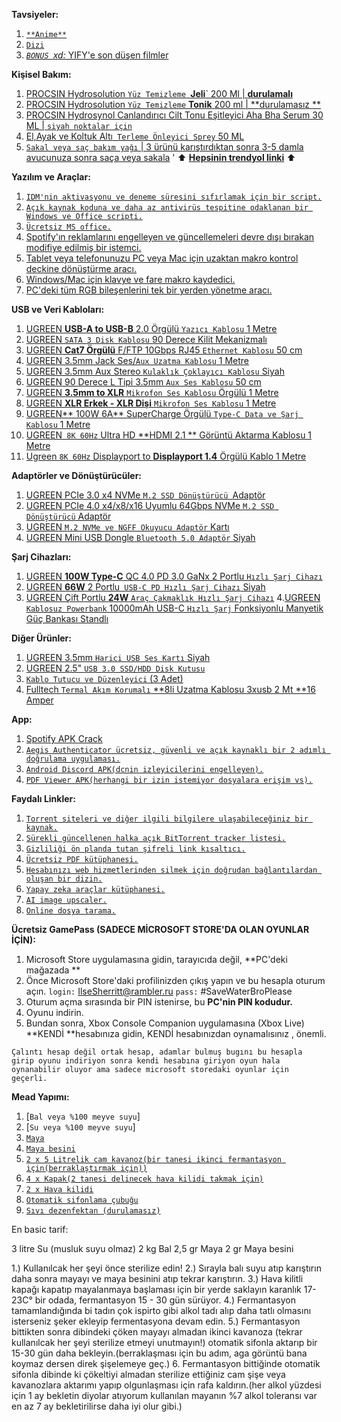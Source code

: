 **Tavsiyeler:**
1. [`**Anime**`](https://myanimelist.net/animelist/cucarachasL?status=2&order=4&order2=0)
2. [`Dizi`](https://www.imdb.com/user/ur163447799/watchlist?sort=your_rating%2Cdesc&view=detail)
3. [*`BONUS `xd:* YIFY'e son düşen filmler](https://yts.mx/browse-movies/0/1080p/all/0/year/0/all)

**Kişisel Bakım:**
1. [PROCSIN Hydrosolution  `Yüz Temizleme `**Jeli**` 200 Ml | **durulamalı**  ](https://www.procsin.com/procsin-hydrosolution-yuz-temizleme-jeli-200-ml) 
2. [PROCSIN Hydrosolution `Yüz Temizleme` **Tonik** 200 ml | **durulamasız **](https://www.procsin.com/procsin-hydrosolution-tonik-200-ml) 
3. [PROCSIN Hydrosynol Canlandırıcı Cilt Tonu Eşitleyici Aha Bha Serum 30 ML | `siyah noktalar için` ](https://www.procsin.com/procsin-hydrosnol-canlandirici-cilt-tonu-esitleyici-aha-bha-serum-30-ml) 
4. [El,Ayak ve Koltuk Altı` Terleme Önleyici Sprey` 50 ML ](https://www.trendyol.com/tereson/el-ayak-ve-koltuk-alti-terleme-onleyici-sprey-50-ml-p-85437?boutiqueId=61&merchantId=110964) 
5. [`Sakal veya saç bakım yağı` | 3 ürünü karıştırdıktan sonra 3-5 damla avucunuza sonra saça veya sakala](https://www.trendyol.com/koleksiyonlar/sakal-esensil-k-ae29c718-47ce-4a98-945e-f82ca49a324b)
'
:arrow_up: [**Hepsinin trendyol linki**](https://www.trendyol.com/koleksiyonlar/40-haramiler-beauty-and-health-care-routine-k-05612372-5135-401a-a8a7-a146636c5ea9) :arrow_up:

**Yazılım ve Araçlar:**
1. [`IDM'nin aktivasyonu ve deneme süresini sıfırlamak için bir script.`](https://github.com/lstprjct/IDM-Activation-Script)
2. [`Açık kaynak koduna ve daha az antivirüs tespitine odaklanan bir Windows ve Office scripti.`](https://github.com/massgravel/Microsoft-Activation-Scripts) 
3. [`Ücretsiz MS office.`](https://www.libreoffice.org/)
4. [Spotify'ın reklamlarını engelleyen ve güncellemeleri devre dışı bırakan modifiye edilmiş bir istemci.](https://github.com/amd64fox/SpotX/)
5. [Tablet veya telefonunuzu PC veya Mac için uzaktan makro kontrol deckine dönüştürme aracı.](https://www.touch-portal.com/)
6. [Windows/Mac için klavye ve fare makro kaydedici.](https://www.macrorecorder.com/)
7. [PC'deki tüm RGB bileşenlerini tek bir yerden yönetme aracı.](https://rgbsync.com/)

**USB ve Veri Kabloları:**
1. [UGREEN **USB-A to USB-B** 2.0 Örgülü `Yazıcı Kablosu` 1 Metre](https://www.teknostore.com/ugreen-usb-a-to-usb-b-2-0-orgulu-yazici-kablosu-1-metre-2248)
2. [UGREEN `SATA 3 Disk Kablosu` 90 Derece Kilit Mekanizmalı](https://www.teknostore.com/ugreen-sata-3-disk-kablosu-90-derece-kilit-mekanizmali-304)
3. [UGREEN **Cat7 Örgülü** F/FTP 10Gbps RJ45 `Ethernet Kablosu` 50 cm](https://www.teknostore.com/ugreen-cat7-orgulu-f-ftp-10gbps-rj45-ethernet-kablosu-50-cm-2535)
4. [UGREEN 3.5mm Jack Ses/`Aux Uzatma Kablosu` 1 Metre](https://www.teknostore.com/ugreen-3-5mm-jack-ses-aux-uzatma-kablosu-1-metre-91)
5. [UGREEN 3.5mm Aux Stereo `Kulaklık Çoklayıcı Kablosu` Siyah](https://www.teknostore.com/ugreen-3-5mm-aux-stereo-kulaklik-coklayici-kablo-siyah-219)
6. [UGREEN 90 Derece L Tipi 3.5mm `Aux Ses Kablosu` 50 cm](https://www.teknostore.com/ugreen-90-derece-l-tipi-3-5mm-aux-ses-kablosu-50-cm-531)
7. [UGREEN **3.5mm to XLR** `Mikrofon Ses Kablosu` Örgülü 1 Metre](https://www.teknostore.com/ugreen-3-5mm-to-xlr-mikrofon-ses-kablosu-orgulu-1-metre-3150)
8. [UGREEN **XLR Erkek - XLR Dişi** `Mikrofon Ses Kablosu` 1 Metre](https://www.teknostore.com/ugreen-xlr-erkek-xlr-disi-mikrofon-ses-kablosu-1-metre-3123)
9. [UGREEN** 100W 6A** SuperCharge Örgülü `Type-C Data ve Şarj Kablosu` 1 Metre](https://www.teknostore.com/ugreen-100w-6a-supercharge-orgulu-type-c-data-ve-sarj-kablosu-1-metre-2546)
10. [UGREEN` 8K 60Hz` Ultra HD **HDMI 2.1 ** Görüntü Aktarma Kablosu 1 Metre](https://www.teknostore.com/ugreen-8k-60hz-ultra-hd-hdmi-2-1-goruntu-aktarma-kablosu-1-metre-623)
11. [Ugreen `8K 60Hz` Displayport to  **Displayport 1.4**  Örgülü Kablo 1 Metre](https://www.teknostore.com/ugreen-8k-60hz-displayport-to-displayport-1-4-orgulu-kablo-1-metre-622)

**Adaptörler ve Dönüştürücüler:**
1. [UGREEN PCIe 3.0 x4 NVMe `M.2 SSD Dönüştürücü `Adaptör](https://www.teknostore.com/ugreen-pcie-3-0-x4-nvme-m-2-ssd-donusturucu-adaptor-2384)
2. [UGREEN PCIe 4.0 x4/x8/x16 Uyumlu 64Gbps NVMe `M.2 SSD Dönüştürücü` Adaptör](https://www.teknostore.com/ugreen-pcie-4-0-x4-x8-x16-uyumlu-64gbps-nvme-m-2-ssd-donusturucu-adaptor-3130)
3. [UGREEN `M.2 NVMe ve NGFF Okuyucu Adaptör` Kartı](https://www.teknostore.com/ugreen-pcie-3-0-m-2-nvme-ve-ngff-okuyucu-adaptor-karti-2385)
4. [UGREEN Mini USB Dongle `Bluetooth 5.0 Adaptör` Siyah](https://www.teknostore.com/ugreen-mini-usb-dongle-bluetooth-5-0-adaptor-siyah-2484)

**Şarj Cihazları:**
1. [UGREEN **100W Type-C** QC 4.0 PD 3.0 GaNx 2 Portlu `Hızlı Şarj Cihazı`](https://www.teknostore.com/ugreen-100w-type-c-qc-4-0-pd-3-0-ganx-2-portlu-hizli-sarj-cihazi-2543)
2. [UGREEN **66W** 2 Portlu` USB-C PD Hızlı Şarj Cihazı` Siyah](https://www.teknostore.com/ugreen-66w-2-portlu-usb-c-pd-hizli-sarj-cihazi-siyah-2498)
3. [UGREEN Çift Portlu **24W** `Araç Çakmaklık Hızlı Şarj Cihazı`](https://www.teknostore.com/ugreen-cift-portlu-24w-arac-cakmaklik-hizli-sarj-cihazi-472)
4.[UGREEN `Kablosuz Powerbank` 10000mAh USB-C `Hızlı Şarj` Fonksiyonlu Manyetik Güç Bankası Standlı](https://www.amazon.com.tr/dp/B0BWRTLBGK/?psc=1)

**Diğer Ürünler:**
1. [UGREEN 3.5mm `Harici USB Ses Kartı` Siyah](https://www.teknostore.com/ugreen-3-5mm-harici-usb-ses-karti-siyah-292)
2. [UGREEN 2.5" `USB 3.0 SSD/HDD Disk Kutusu`](https://www.teknostore.com/ugreen-2-5-usb-3-0-ssd-hdd-disk-kutusu-310)
3. [`Kablo Tutucu ve Düzenleyici` (3 Adet)](https://www.amazon.com.tr/Adet-Kanall%C4%B1-Kablo-Tutucu-Sabitleyici/dp/B094NVF2V1/ref=d_pd_sbs_sccl_2_6/258-4924661-9472752?psc=1)
4. [Fulltech `Termal Akım Korumalı` **8li Uzatma Kablosu 3xusb 2 Mt **16 Amper](https://www.trendyol.com/fulltech/termal-akim-korumali-8li-uzatma-kablosu-3xusb-2-mt-16-amper-ftr-08-p-207261491)

**App:**
1. [Spotify APK Crack](https://www.xmanagerapp.com/)
2. [`Aegis Authenticator ücretsiz, güvenli ve açık kaynaklı bir 2 adımlı doğrulama uygulaması.`](https://getaegis.app/)
3. [`Android Discord APK(dcnin izleyicilerini engelleyen).`](https://github.com/Aliucord/Aliucord)
4. [`PDF Viewer APK(herhangi bir izin istemiyor dosyalara erişim vs).`](https://github.com/GrapheneOS/PdfViewer)

**Faydalı Linkler:**
1. [`Torrent siteleri ve diğer ilgili bilgilere ulaşabileceğiniz bir kaynak.`](https://github.com/r-piratedgames/megathread)
2. [`Sürekli güncellenen halka açık BitTorrent tracker listesi.`](https://ngosang.github.io/trackerslist/)
3. [`Gizliliği ön planda tutan şifreli link kısaltıcı.`](https://maglit.me/)
4. [`Ücretsiz PDF kütüphanesi.`](https://libgen.is/)
5. [`Hesabınızı web hizmetlerinden silmek için doğrudan bağlantılardan oluşan bir dizin.`](https://justdeleteme.xyz/)
6. [`Yapay zeka araçlar kütüphanesi.`](https://www.futurepedia.io/)
7. [`AI image upscaler.`](https://www.upscale.media/)
8. [`Online dosya tarama.`](https://www.virustotal.com/)

**Ücretsiz GamePass (SADECE MİCROSOFT STORE'DA OLAN OYUNLAR İÇİN):**
1. Microsoft Store uygulamasına gidin, tarayıcıda değil, **PC'deki mağazada **
2. Önce Microsoft Store'daki profilinizden çıkış yapın ve bu hesapla oturum açın.
`login:` IlseSherritt@rambler.ru
`pass:` #SaveWaterBroPlease
3. Oturum açma sırasında bir PIN istenirse, bu **PC'nin PIN kodudur.** 
4. Oyunu indirin.
5. Bundan sonra, Xbox Сonsole Companion uygulamasına (Xbox Live) **KENDİ **hesabınıza gidin, KENDİ hesabınızdan oynamalısınız , önemli.

`Çalıntı hesap değil ortak hesap, adamlar bulmuş bugını bu hesapla girip oyunu indiriyon sonra kendi hesabına giriyon oyun hala oynanabilir oluyor ama sadece microsoft storedaki oyunlar için geçerli.`

**Mead Yapımı:**

1. [`Bal veya %100 meyve suyu`]
2. [`Su veya %100 meyve suyu`]
3. [`Maya`](https://www.vinomarket.com.tr/urun/safbrew-wb-06-bugday-bira-mayasi)
4. [`Maya besini`](https://www.vinomarket.com.tr/urun/fermaid-o-25-g)
4. [`2 x 5 Litrelik cam kavanoz(bir tanesi ikinci fermantasyon için(berraklaştırmak için))`](https://www.toptansisekavanoz.com/5000-cc-cam-kavanoz-kapaksiz-(100-agiz)-5-litre-cam-kavanoz-ud-252)
5. [`4 x Kapak(2 tanesi delinecek hava kilidi takmak için)`](https://www.toptansisekavanoz.com/100-mm-twist-off-siyah-metal-kapak-100-mm-twist-off-cam-kavanoz-kapagi-ud-969)
6. [`2 x Hava kilidi`](https://www.amazon.com.tr/dp/B081RCGYR2?psc=1)
7. [`Otomatik sifonlama çubuğu`](https://www.amazon.com.tr/dp/B081T2NPKL?psc=1)
8. [`Sıvı dezenfektan (durulamasız)`](https://www.vinomarket.com.tr/urun/hyprox-500-hidrojen-peroksit-50-250-ml)

En basic tarif:

3 litre Su (musluk suyu olmaz)
2 kg Bal
2,5 gr Maya
2 gr Maya besini

1.) Kullanılcak her şeyi önce sterilize edin!
2.) Sırayla balı suyu atıp karıştırın daha sonra mayayı ve maya besinini atıp tekrar karıştırın.
3.) Hava kilitli kapağı kapatıp mayalanmaya başlaması için bir yerde saklayın karanlık 17-23C° bir odada, fermantasyon 15 - 30 gün sürüyor.
4.) Fermantasyon tamamlandığında bi tadın çok ispirto gibi alkol tadı alıp daha tatlı olmasını isterseniz şeker ekleyip fermentasyona devam edin.
5.) Fermantasyon bittikten sonra dibindeki çöken mayayı almadan ikinci kavanoza (tekrar kullanılcak her şeyi sterilize etmeyi unutmayın!) otomatik sifonla aktarıp bir 15-30 gün daha bekleyin.(berraklaşması için bu adım, aga görüntü bana koymaz dersen direk şişelemeye geç.)
6. Fermantasyon bittiğinde otomatik sifonla dibinde ki çökeltiyi almadan sterilize ettiğiniz cam şişe veya kavanozlara aktarımı yapıp olgunlaşması için rafa kaldırın.(her alkol yüzdesi için 1 ay bekletin diyolar atıyorum kullanılan mayanın %7 alkol toleransı var en az 7 ay bekletirilirse daha iyi olur gibi.)
